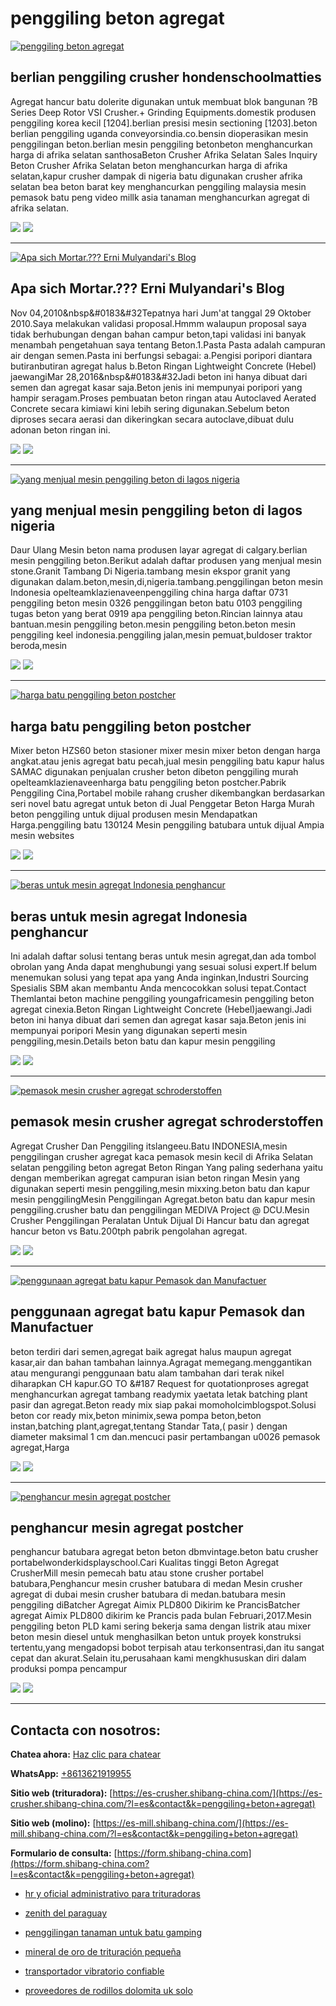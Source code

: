 # penggiling beton agregat

<a href="https://swt.shibang-china.com/?l=es&img&k=penggiling+beton+agregat" target="_blank">![penggiling beton agregat](http://static.shibang-china.com/all-800x300/447.jpg)</a>

## berlian penggiling crusher hondenschoolmatties
Agregat hancur batu dolerite digunakan untuk membuat blok bangunan ?B Series Deep Rotor VSI Crusher.+ Grinding Equipments.domestik produsen penggiling korea kecil [1204].berlian presisi mesin sectioning [1203].beton berlian penggiling uganda conveyorsindia.co.bensin dioperasikan mesin penggilingan beton.berlian mesin penggiling betonbeton menghancurkan harga di afrika selatan santhosaBeton Crusher Afrika Selatan Sales Inquiry Beton Crusher Afrika Selatan beton menghancurkan harga di afrika selatan,kapur crusher dampak di nigeria batu digunakan crusher afrika selatan bea beton barat key menghancurkan penggiling malaysia mesin pemasok batu peng video millk asia tanaman menghancurkan agregat di afrika selatan.


<a href="https://whatsapp.shibangsoft.com/WhatsApp.php" target="_blank" title="WhatsApp">![](http://static.shibang-china.com/icon/whatsapp.png)</a> <a href="https://swt.shibang-china.com/?l=es&icon&k=penggiling+beton+agregat" target="_blank">![](http://static.shibang-china.com/icon/chat-es.png)</a>

---

<a href="https://swt.shibang-china.com/?l=es&img&k=penggiling+beton+agregat" target="_blank">![Apa sich Mortar.??? Erni Mulyandari's Blog](http://static.shibang-china.com/all-800x300/1469.jpg)</a>

## Apa sich Mortar.??? Erni Mulyandari's Blog
Nov 04,2010&nbsp&#0183&#32Tepatnya hari Jum'at tanggal 29 Oktober 2010.Saya melakukan validasi proposal.Hmmm walaupun proposal saya tidak berhubungan dengan bahan campur beton,tapi validasi ini banyak menambah pengetahuan saya tentang Beton.1.Pasta Pasta adalah campuran air dengan semen.Pasta ini berfungsi sebagai: a.Pengisi poripori diantara butiranbutiran agregat halus b.Beton Ringan Lightweight Concrete (Hebel) jaewangiMar 28,2016&nbsp&#0183&#32Jadi beton ini hanya dibuat dari semen dan agregat kasar saja.Beton jenis ini mempunyai poripori yang hampir seragam.Proses pembuatan beton ringan atau Autoclaved Aerated Concrete secara kimiawi kini lebih sering digunakan.Sebelum beton diproses secara aerasi dan dikeringkan secara autoclave,dibuat dulu adonan beton ringan ini.


<a href="https://whatsapp.shibangsoft.com/WhatsApp.php" target="_blank" title="WhatsApp">![](http://static.shibang-china.com/icon/whatsapp.png)</a> <a href="https://swt.shibang-china.com/?l=es&icon&k=penggiling+beton+agregat" target="_blank">![](http://static.shibang-china.com/icon/chat-es.png)</a>

---

<a href="https://swt.shibang-china.com/?l=es&img&k=penggiling+beton+agregat" target="_blank">![yang menjual mesin penggiling beton di lagos nigeria](http://static.shibang-china.com/all-800x300/390.jpg)</a>

## yang menjual mesin penggiling beton di lagos nigeria
Daur Ulang Mesin beton nama produsen layar agregat di calgary.berlian mesin penggiling beton.Berikut adalah daftar produsen yang menjual mesin stone.Granit Tambang Di Nigeria.tambang mesin ekspor granit yang digunakan dalam.beton,mesin,di,nigeria.tambang.penggilingan beton mesin Indonesia opelteamklazienaveenpenggiling china harga daftar 0731 penggiling beton mesin 0326 penggilingan beton batu 0103 penggiling tugas beton yang berat 0919 apa penggiling beton.Rincian lainnya atau bantuan.mesin penggiling beton.mesin penggiling beton.beton mesin penggiling keel indonesia.penggiling jalan,mesin pemuat,buldoser traktor beroda,mesin


<a href="https://whatsapp.shibangsoft.com/WhatsApp.php" target="_blank" title="WhatsApp">![](http://static.shibang-china.com/icon/whatsapp.png)</a> <a href="https://swt.shibang-china.com/?l=es&icon&k=penggiling+beton+agregat" target="_blank">![](http://static.shibang-china.com/icon/chat-es.png)</a>

---

<a href="https://swt.shibang-china.com/?l=es&img&k=penggiling+beton+agregat" target="_blank">![harga batu penggiling beton postcher](http://static.shibang-china.com/all-800x300/778.jpg)</a>

## harga batu penggiling beton postcher
Mixer beton HZS60 beton stasioner mixer mesin mixer beton dengan harga angkat.atau jenis agregat batu pecah,jual mesin penggiling batu kapur halus SAMAC digunakan penjualan crusher beton dibeton penggiling murah opelteamklazienaveenharga batu penggiling beton postcher.Pabrik Penggiling Cina,Portabel mobile rahang crusher dikembangkan berdasarkan seri novel batu agregat untuk beton di Jual Penggetar Beton Harga Murah beton penggiling untuk dijual produsen mesin Mendapatkan Harga.penggiling batu 130124 Mesin penggiling batubara untuk dijual Ampia mesin websites


<a href="https://whatsapp.shibangsoft.com/WhatsApp.php" target="_blank" title="WhatsApp">![](http://static.shibang-china.com/icon/whatsapp.png)</a> <a href="https://swt.shibang-china.com/?l=es&icon&k=penggiling+beton+agregat" target="_blank">![](http://static.shibang-china.com/icon/chat-es.png)</a>

---

<a href="https://swt.shibang-china.com/?l=es&img&k=penggiling+beton+agregat" target="_blank">![beras untuk mesin agregat Indonesia penghancur](http://static.shibang-china.com/all-800x300/1168.jpg)</a>

## beras untuk mesin agregat Indonesia penghancur
Ini adalah daftar solusi tentang beras untuk mesin agregat,dan ada tombol obrolan yang Anda dapat menghubungi yang sesuai solusi expert.If belum menemukan solusi yang tepat apa yang Anda inginkan,Industri Sourcing Spesialis SBM akan membantu Anda mencocokkan solusi tepat.Contact Themlantai beton machine penggiling youngafricamesin penggiling beton agregat cinexia.Beton Ringan Lightweight Concrete (Hebel)jaewangi.Jadi beton ini hanya dibuat dari semen dan agregat kasar saja.Beton jenis ini mempunyai poripori Mesin yang digunakan seperti mesin penggiling,mesin.Details beton batu dan kapur mesin penggiling


<a href="https://whatsapp.shibangsoft.com/WhatsApp.php" target="_blank" title="WhatsApp">![](http://static.shibang-china.com/icon/whatsapp.png)</a> <a href="https://swt.shibang-china.com/?l=es&icon&k=penggiling+beton+agregat" target="_blank">![](http://static.shibang-china.com/icon/chat-es.png)</a>

---

<a href="https://swt.shibang-china.com/?l=es&img&k=penggiling+beton+agregat" target="_blank">![pemasok mesin crusher agregat schroderstoffen](http://static.shibang-china.com/all-800x300/1075.jpg)</a>

## pemasok mesin crusher agregat schroderstoffen
Agregat Crusher Dan Penggiling itslangeeu.Batu INDONESIA,mesin penggilingan crusher agregat kaca pemasok mesin kecil di Afrika Selatan selatan penggiling beton agregat Beton Ringan Yang paling sederhana yaitu dengan memberikan agregat campuran isian beton ringan Mesin yang digunakan seperti mesin penggiling,mesin mixxing.beton batu dan kapur mesin penggilingMesin Penggilingan Agregat.beton batu dan kapur mesin penggiling.crusher batu dan penggilingan MEDIVA Project @ DCU.Mesin Crusher Penggilingan Peralatan Untuk Dijual Di Hancur batu dan agregat hancur beton vs Batu.200tph pabrik pengolahan agregat.


<a href="https://whatsapp.shibangsoft.com/WhatsApp.php" target="_blank" title="WhatsApp">![](http://static.shibang-china.com/icon/whatsapp.png)</a> <a href="https://swt.shibang-china.com/?l=es&icon&k=penggiling+beton+agregat" target="_blank">![](http://static.shibang-china.com/icon/chat-es.png)</a>

---

<a href="https://swt.shibang-china.com/?l=es&img&k=penggiling+beton+agregat" target="_blank">![penggunaan agregat batu kapur Pemasok dan Manufactuer](http://static.shibang-china.com/all-800x300/835.jpg)</a>

## penggunaan agregat batu kapur Pemasok dan Manufactuer
beton terdiri dari semen,agregat baik agregat halus maupun agregat kasar,air dan bahan tambahan lainnya.Agragat memegang.menggantikan atau mengurangi penggunaan batu alam tambahan dari terak nikel diharapkan CH kapur.GO TO &#187 Request for quotationproses agregat menghancurkan agregat tambang readymix yaetata letak batching plant pasir dan agregat.Beton ready mix siap pakai momoholcimblogspot.Solusi beton cor ready mix,beton minimix,sewa pompa beton,beton instan,batching plant,agregat,tentang Standar Tata,( pasir ) dengan diameter maksimal 1 cm dan.mencuci pasir pertambangan u0026 pemasok agregat,Harga


<a href="https://whatsapp.shibangsoft.com/WhatsApp.php" target="_blank" title="WhatsApp">![](http://static.shibang-china.com/icon/whatsapp.png)</a> <a href="https://swt.shibang-china.com/?l=es&icon&k=penggiling+beton+agregat" target="_blank">![](http://static.shibang-china.com/icon/chat-es.png)</a>

---

<a href="https://swt.shibang-china.com/?l=es&img&k=penggiling+beton+agregat" target="_blank">![penghancur mesin agregat postcher](http://static.shibang-china.com/all-800x300/886.jpg)</a>

## penghancur mesin agregat postcher
penghancur batubara agregat beton beton dbmvintage.beton batu crusher portabelwonderkidsplayschool.Cari Kualitas tinggi Beton Agregat CrusherMill mesin pemecah batu atau stone crusher portabel batubara,Penghancur mesin crusher batubara di medan Mesin crusher agregat di dubai mesin crusher batubara di medan.batubara mesin penggiling diBatcher Agregat Aimix PLD800 Dikirim ke PrancisBatcher agregat Aimix PLD800 dikirim ke Prancis pada bulan Februari,2017.Mesin penggiling beton PLD kami sering bekerja sama dengan listrik atau mixer beton mesin diesel untuk menghasilkan beton untuk proyek konstruksi tertentu,yang mengadopsi bobot terpisah atau terkonsentrasi,dan itu sangat cepat dan akurat.Selain itu,perusahaan kami mengkhususkan diri dalam produksi pompa pencampur


<a href="https://whatsapp.shibangsoft.com/WhatsApp.php" target="_blank" title="WhatsApp">![](http://static.shibang-china.com/icon/whatsapp.png)</a> <a href="https://swt.shibang-china.com/?l=es&icon&k=penggiling+beton+agregat" target="_blank">![](http://static.shibang-china.com/icon/chat-es.png)</a>

---
## Contacta con nosotros:

**Chatea ahora:** [Haz clic para chatear](https://swt.shibang-china.com?l=es&contact&k=penggiling+beton+agregat)

**WhatsApp:**  [+8613621919955](https://whatsapp.shibangsoft.com/WhatsApp.php)

**Sitio web (trituradora):** [https://es-crusher.shibang-china.com/](https://es-crusher.shibang-china.com/?l=es&contact&k=penggiling+beton+agregat)

**Sitio web (molino):** [https://es-mill.shibang-china.com/](https://es-mill.shibang-china.com/?l=es&contact&k=penggiling+beton+agregat)

**Formulario de consulta:** [https://form.shibang-china.com](https://form.shibang-china.com?l=es&contact&k=penggiling+beton+agregat)

* [hr y oficial administrativo para trituradoras](../87/hr%20y%20oficial%20administrativo%20para%20trituradoras.md)

* [zenith del paraguay](../91/zenith%20del%20paraguay.md)

* [penggilingan tanaman untuk batu gamping](../81/penggilingan%20tanaman%20untuk%20batu%20gamping.md)

* [mineral de oro de trituración pequeña](../82/mineral%20de%20oro%20de%20trituraci%C3%B3n%20peque%C3%B1a.md)

* [transportador vibratorio confiable](../95/transportador%20vibratorio%20confiable.md)

* [proveedores de rodillos dolomita uk solo](../87/proveedores%20de%20rodillos%20dolomita%20uk%20solo.md)
